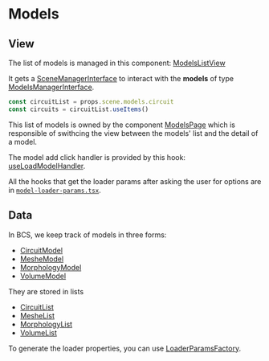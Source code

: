 # Models

## View

The list of models is managed in this component: [ModelsListView](../src/view/page/main/sections/models/model-list/model-list-view.tsx)

It gets a [SceneManagerInterface](../src/contract/manager/scene/scene-manager.ts) to interact with the __models__ of type [ModelsManagerInterface](../src/contract/manager/models/models.ts).

```ts
const circuitList = props.scene.models.circuit
const circuits = circuitList.useItems()
```

This list of models is owned by the component [ModelsPage](.../src/view/page/main/sections/models/models-page.tsx) which is responsible of swithcing the view between the models' list and the detail of a model.

The model add click handler is provided by this hook:
[useLoadModelHandler](../src/view/page/main/side-panel/hooks/load-model-handler.ts).

All the hooks that get the loader params after asking the user for options
are in [`model-loader-params.tsx`](../src/user-input/model-loader-params/model-loader-params.tsx).

## Data

In BCS, we keep track of models in three forms:

* [CircuitModel](../src/contract/manager/models/types/circuit-model.ts)
* [MesheModel](../src/contract/manager/models/types/mesh-model.ts)
* [MorphologyModel](../src/contract/manager/models/types/morphology-model.ts)
* [VolumeModel](../src/contract/manager/models/types/volume-model.ts)

They are stored in lists

* [CircuitList](../src/contract/manager/models/types/circuit-list.ts)
* [MesheList](../src/contract/manager/models/types/mesh-list.ts)
* [MorphologyList](../src/contract/manager/models/types/morphology-list.ts)
* [VolumeList](../src/contract/manager/models/types/volume-list.ts)

To generate the loader properties,
you can use [LoaderParamsFactory](../src/contract/factory/loader-params.ts).
